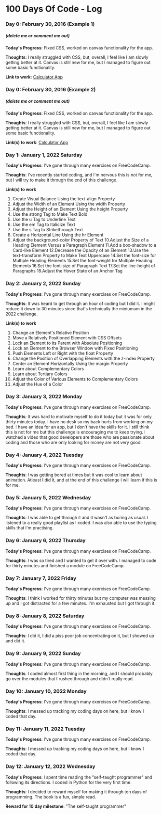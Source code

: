 # 100 Days Of Code - Log

### Day 0: February 30, 2016 (Example 1)
##### (delete me or comment me out)

**Today's Progress**: Fixed CSS, worked on canvas functionality for the app.

**Thoughts:** I really struggled with CSS, but, overall, I feel like I am slowly getting better at it. Canvas is still new for me, but I managed to figure out some basic functionality.

**Link to work:** [Calculator App](http://www.example.com)

### Day 0: February 30, 2016 (Example 2)
##### (delete me or comment me out)

**Today's Progress**: Fixed CSS, worked on canvas functionality for the app.

**Thoughts**: I really struggled with CSS, but, overall, I feel like I am slowly getting better at it. Canvas is still new for me, but I managed to figure out some basic functionality.

**Link(s) to work**: [Calculator App](http://www.example.com)


### Day 1: January 1, 2022 Saturday

**Today's Progress**: I've gone through many exercises on FreeCodeCamp.

**Thoughts**: I've recently started coding, and I'm nervous this is not for me, but I will try to make it through the end of this challenge.

**Link(s) to work**
1. Create Visual Balance Using the text-align Property
2. Adjust the Width of an Element Using the width Property
3. Adjust the Height of an Element Using the height Property
4. Use the strong Tag to Make Text Bold
5. Use the u Tag to Underline Text
6. Use the em Tag to Italicize Text
7. Use the s Tag to Strikethrough Text
8. Create a Horizontal Line Using the hr Element
9. Adjust the background-color Property of Text
10.Adjust the Size of a Heading Element Versus a Paragraph Element
11.Add a box-shadow to a Card-like Element
12.Decrease the Opacity of an Element
13.Use the text-transform Property to Make Text Uppercase
14.Set the font-size for Multiple Heading Elements
15.Set the font-weight for Multiple Heading Elements
16.Set the font-size of Paragraph Text
17.Set the line-height of Paragraphs
18.Adjust the Hover State of an Anchor Tag

### Day 2: January 2, 2022 Sunday

**Today's Progress**: I've gone through many exercises on FreeCodeCamp.

**Thoughts**: It was heard to get through an hour of coding but I did it. I might reduce it down to 30 minutes since that's technically the miniumum in the 2022 challenge. 

**Link(s) to work**
1. Change an Element's Relative Position
2. Move a Relatively Positioned Element with CSS Offsets
3. Lock an Element to its Parent with Absolute Positioning
4. Lock an Element to the Browser Window with Fixed Positioning
5. Push Elements Left or Right with the float Property
6. Change the Position of Overlapping Elements with the z-index Property
7. Center an Element Horizontally Using the margin Property
8. Learn about Complementary Colors
9. Learn about Tertiary Colors
10. Adjust the Color of Various Elements to Complementary Colors
11. Adjust the Hue of a Color

### Day 3: January 3, 2022 Monday

**Today's Progress**: I've gone through many exercises on FreeCodeCamp.

**Thoughts**: It was hard to motivate myself to do it today but it was for only thirty minutes today. I have no desk so my back hurts from working on my bed. I have an idea for an app, but I don't have the skills for it. I still think this is not for me but this challenge is encouraging me to keep trying. I watched a video that good developers are those who are passionate about coding and those who are only looking for money are not very good.  

### Day 4: January 4, 2022 Tuesday

**Today's Progress**: I've gone through many exercises on FreeCodeCamp.

**Thoughts**: I was getting bored at times but it was cool to learn about animation. Atleast I did it, and at the end of this challenge I will learn if this is for me. 

### Day 5: January 5, 2022 Wednesday

**Today's Progress**: I've gone through many exercises on FreeCodeCamp.

**Thoughts**: I was able to get through it and it wasn't as boring as usual. I listened to a really good playlist as I coded. I was also able to use the typing skills that I'm practising. 

### Day 6: January 6, 2022 Thursday

**Today's Progress**: I've gone through many exercises on FreeCodeCamp.

**Thoughts**: I was so tired and I wanted to get it over with. I managed to code for thirty minutes and finished a module on FreeCodeCamp.

### Day 7: January 7, 2022 Friday

**Today's Progress**: I've gone through many exercises on FreeCodeCamp.

**Thoughts**: I think I worked for thirty minutes but my computer was messing up and I got distracted for a few minutes. I'm exhausted but I got through it. 


### Day 8: January 8, 2022 Saturday

**Today's Progress**: I've gone through many exercises on FreeCodeCamp.

**Thoughts**: I did it, I did a piss poor job concentrating on it, but I showed up and did it. 

### Day 9: January 9, 2022 Sunday

**Today's Progress**: I've gone through many exercises on FreeCodeCamp.

**Thoughts**: I coded almost first thing in the morning, and I should probably go over the modules that I rushed through and didn't really read. 

### Day 10: January 10, 2022 Monday

**Today's Progress**: I've gone through many exercises on FreeCodeCamp.

**Thoughts**: I messed up tracking my coding days on here, but I know I coded that day.

### Day 11: January 11, 2022 Tuesday

**Today's Progress**: I've gone through many exercises on FreeCodeCamp.

**Thoughts**: I messed up tracking my coding days on here, but I know I coded that day.


### Day 12: January 12, 2022 Wednesday

**Today's Progress**: I spent time reading the "self-taught programmer" and following its directions. I coded in Python for the very first time. 

**Thoughts**: I decided to reward myself for making it through ten days of programming. The book is a fun, simple read. 

**Reward for 10 day milestone**: "The self-taught programmer"

